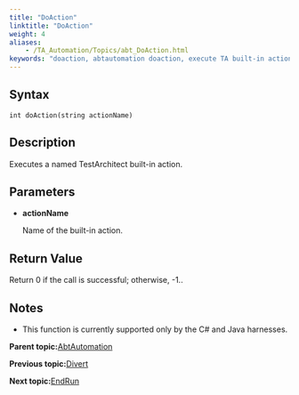 ```yaml
--- 
title: "DoAction"
linktitle: "DoAction"
weight: 4
aliases: 
    - /TA_Automation/Topics/abt_DoAction.html
keywords: "doaction, abtautomation doaction, execute TA built-in action"
---
```


## Syntax

`int doAction(string actionName)`

## Description

Executes a named TestArchitect built-in action.

## Parameters

-   **actionName**

    Name of the built-in action.


## Return Value

Return 0 if the call is successful; otherwise, -1..

## Notes

-   This function is currently supported only by the C\# and Java harnesses.

**Parent topic:**[AbtAutomation](/TA_Automation/Topics/abt_AbtAutomation.html)

**Previous topic:**[Divert](/TA_Automation/Topics/abt_Divert.html)

**Next topic:**[EndRun](/TA_Automation/Topics/abt_EndRun.html)

